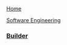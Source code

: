 [Home](/)

[Software Engineering](/software-engineering/index.md)

### [Builder](builder-pattern.md)